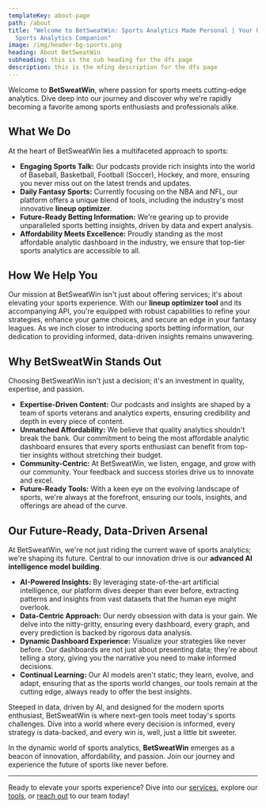 ```yaml
---
templateKey: about-page
path: /about
title: "Welcome to BetSweatWin: Sports Analytics Made Personal | Your Ultimate
  Sports Analytics Companion"
image: /img/header-bg-sports.png
heading: About BetSweatWin
subheading: this is the sub heading for the dfs page
description: this is the mfing description for the dfs page
---
```

Welcome to **BetSweatWin**, where passion for sports meets cutting-edge analytics. Dive deep into our journey and discover why we're rapidly becoming a favorite among sports enthusiasts and professionals alike.

## What We Do

At the heart of BetSweatWin lies a multifaceted approach to sports:

* **Engaging Sports Talk:** Our podcasts provide rich insights into the world of Baseball, Basketball, Football (Soccer), Hockey, and more, ensuring you never miss out on the latest trends and updates.
* **Daily Fantasy Sports:** Currently focusing on the NBA and NFL, our platform offers a unique blend of tools, including the industry's most innovative **lineup optimizer**.
* **Future-Ready Betting Information:** We're gearing up to provide unparalleled sports betting insights, driven by data and expert analysis.
* **Affordability Meets Excellence:** Proudly standing as the most affordable analytic dashboard in the industry, we ensure that top-tier sports analytics are accessible to all.

## How We Help You

Our mission at BetSweatWin isn't just about offering services; it's about elevating your sports experience. With our **lineup optimizer tool** and its accompanying API, you're equipped with robust capabilities to refine your strategies, enhance your game choices, and secure an edge in your fantasy leagues. As we inch closer to introducing sports betting information, our dedication to providing informed, data-driven insights remains unwavering.

## Why BetSweatWin Stands Out

Choosing BetSweatWin isn't just a decision; it's an investment in quality, expertise, and passion.

* **Expertise-Driven Content:** Our podcasts and insights are shaped by a team of sports veterans and analytics experts, ensuring credibility and depth in every piece of content.
* **Unmatched Affordability:** We believe that quality analytics shouldn't break the bank. Our commitment to being the most affordable analytic dashboard ensures that every sports enthusiast can benefit from top-tier insights without stretching their budget.
* **Community-Centric:** At BetSweatWin, we listen, engage, and grow with our community. Your feedback and success stories drive us to innovate and excel.
* **Future-Ready Tools:** With a keen eye on the evolving landscape of sports, we're always at the forefront, ensuring our tools, insights, and offerings are ahead of the curve.

## Our Future-Ready, Data-Driven Arsenal

At BetSweatWin, we're not just riding the current wave of sports analytics; we're shaping its future. Central to our innovation drive is our **advanced AI intelligence model building**.

* **AI-Powered Insights:** By leveraging state-of-the-art artificial intelligence, our platform dives deeper than ever before, extracting patterns and insights from vast datasets that the human eye might overlook.
* **Data-Centric Approach:** Our nerdy obsession with data is your gain. We delve into the nitty-gritty, ensuring every dashboard, every graph, and every prediction is backed by rigorous data analysis.
* **Dynamic Dashboard Experience:** Visualize your strategies like never before. Our dashboards are not just about presenting data; they're about telling a story, giving you the narrative you need to make informed decisions.
* **Continual Learning:** Our AI models aren't static; they learn, evolve, and adapt, ensuring that as the sports world changes, our tools remain at the cutting edge, always ready to offer the best insights.

Steeped in data, driven by AI, and designed for the modern sports enthusiast, BetSweatWin is where next-gen tools meet today's sports challenges. Dive into a world where every decision is informed, every strategy is data-backed, and every win is, well, just a little bit sweeter.

In the dynamic world of sports analytics, **BetSweatWin** emerges as a beacon of innovation, affordability, and passion. Join our journey and experience the future of sports like never before.

- - -

Ready to elevate your sports experience? Dive into our [services](/services), explore our [tools](/tools), or [reach out](/contact) to our team today!